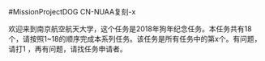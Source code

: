 \#MissionProjectDOG CN-NUAA复刻-x

欢迎来到南京航空航天大学，这个任务是2018年狗年纪念任务。本任务共有18个，请按照1~18的顺序完成本系列任务。该任务是所有任务中的第x个。有问题，请打1 ，再有问题，请找任务申请者。